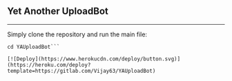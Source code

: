 ## Yet Another UploadBot
---
Simply clone the repository and run the main file:

```git clone https://github.com/Vijay63/YAUploadBot.git
cd YAUploadBot```

[![Deploy](https://www.herokucdn.com/deploy/button.svg)](https://heroku.com/deploy?template=https://gitlab.com/Vijay63/YAUploadBot)
